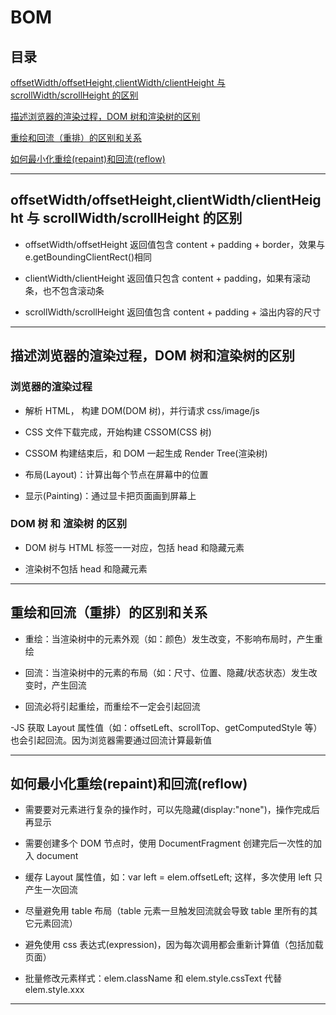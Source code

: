 # BOM

## 目录

[offsetWidth/offsetHeight,clientWidth/clientHeight 与 scrollWidth/scrollHeight 的区别](#jump1)

[描述浏览器的渲染过程，DOM 树和渲染树的区别](#jump2)

[重绘和回流（重排）的区别和关系](#jump3)

[如何最小化重绘(repaint)和回流(reflow)](#jump4)

[](#jump)

[](#jump)

[](#jump)

[](#jump)

[](#jump)

---

<span id="jump1"></span>

## offsetWidth/offsetHeight,clientWidth/clientHeight 与 scrollWidth/scrollHeight 的区别

- offsetWidth/offsetHeight 返回值包含 content + padding + border，效果与 e.getBoundingClientRect()相同

- clientWidth/clientHeight 返回值只包含 content + padding，如果有滚动条，也不包含滚动条

- scrollWidth/scrollHeight 返回值包含 content + padding + 溢出内容的尺寸

---

<span id="jump2"></span>

## 描述浏览器的渲染过程，DOM 树和渲染树的区别

### 浏览器的渲染过程

- 解析 HTML， 构建 DOM(DOM 树)，并行请求 css/image/js

- CSS 文件下载完成，开始构建 CSSOM(CSS 树)

- CSSOM 构建结束后，和 DOM 一起生成 Render Tree(渲染树)

- 布局(Layout)：计算出每个节点在屏幕中的位置

- 显示(Painting)：通过显卡把页面画到屏幕上

### DOM 树 和 渲染树 的区别

- DOM 树与 HTML 标签一一对应，包括 head 和隐藏元素

- 渲染树不包括 head 和隐藏元素

---

<span id="jump3"></span>

## 重绘和回流（重排）的区别和关系

- 重绘：当渲染树中的元素外观（如：颜色）发生改变，不影响布局时，产生重绘

- 回流：当渲染树中的元素的布局（如：尺寸、位置、隐藏/状态状态）发生改变时，产生回流

- 回流必将引起重绘，而重绘不一定会引起回流

-JS 获取 Layout 属性值（如：offsetLeft、scrollTop、getComputedStyle 等）也会引起回流。因为浏览器需要通过回流计算最新值

---

<span id="jump4"></span>

## 如何最小化重绘(repaint)和回流(reflow)

- 需要要对元素进行复杂的操作时，可以先隐藏(display:"none")，操作完成后再显示

- 需要创建多个 DOM 节点时，使用 DocumentFragment 创建完后一次性的加入 document

- 缓存 Layout 属性值，如：var left = elem.offsetLeft; 这样，多次使用 left 只产生一次回流

- 尽量避免用 table 布局（table 元素一旦触发回流就会导致 table 里所有的其它元素回流）

- 避免使用 css 表达式(expression)，因为每次调用都会重新计算值（包括加载页面）

- 批量修改元素样式：elem.className 和 elem.style.cssText 代替 elem.style.xxx

---

<span id="jump"></span>

## 